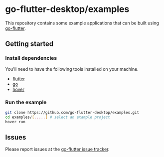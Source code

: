 # go-flutter-desktop/examples

This repository contains some example applications that can be built using [go-flutter](https://github.com/go-flutter-desktop/go-flutter).

## Getting started

### Install dependencies

You'll need to have the following tools installed on your machine.

- [flutter](https://flutter.dev)
- [go](https://golang.org)
- [hover](https://github.com/go-flutter-desktop/hover)

### Run the example

```bash
git clone https://github.com/go-flutter-desktop/examples.git
cd examples/[.....] # select an example project
hover run
```

## Issues

Please report issues at the [go-flutter issue tracker](https://github.com/go-flutter-desktop/go-flutter/issues/).
